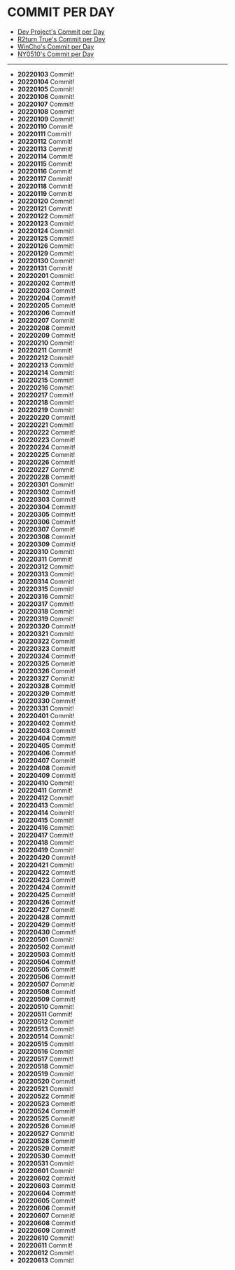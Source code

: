 # COMMIT PER DAY
- [Dev Project's Commit per Day](https://github.com/DevProject04/commit-per-day)<br/>
- [R2turn True's Commit per Day](https://github.com/R2turnTrue/commit-per-day)<br/>
- [WinCho's Commit per Day](https://github.com/WintChoco/commit-per-day)<br/>
- [NY0510's Commit per Day](https://github.com/NY0510/commit-per-day)<br/>

---

- **20220103** Commit!
- **20220104** Commit!
- **20220105** Commit!
- **20220106** Commit!
- **20220107** Commit!
- **20220108** Commit!
- **20220109** Commit!
- **20220110** Commit!
- **20220111** Commit!
- **20220112** Commit!
- **20220113** Commit!
- **20220114** Commit!
- **20220115** Commit!
- **20220116** Commit!
- **20220117** Commit!
- **20220118** Commit!
- **20220119** Commit!
- **20220120** Commit!
- **20220121** Commit!
- **20220122** Commit!
- **20220123** Commit!
- **20220124** Commit!
- **20220125** Commit!
- **20220126** Commit!
- **20220129** Commit!
- **20220130** Commit!
- **20220131** Commit!
- **20220201** Commit!
- **20220202** Commit!
- **20220203** Commit!
- **20220204** Commit!
- **20220205** Commit!
- **20220206** Commit!
- **20220207** Commit!
- **20220208** Commit!
- **20220209** Commit!
- **20220210** Commit!
- **20220211** Commit!
- **20220212** Commit!
- **20220213** Commit!
- **20220214** Commit!
- **20220215** Commit!
- **20220216** Commit!
- **20220217** Commit!
- **20220218** Commit!
- **20220219** Commit!
- **20220220** Commit!
- **20220221** Commit!
- **20220222** Commit!
- **20220223** Commit!
- **20220224** Commit!
- **20220225** Commit!
- **20220226** Commit!
- **20220227** Commit!
- **20220228** Commit!
- **20220301** Commit!
- **20220302** Commit!
- **20220303** Commit!
- **20220304** Commit!
- **20220305** Commit!
- **20220306** Commit!
- **20220307** Commit!
- **20220308** Commit!
- **20220309** Commit!
- **20220310** Commit!
- **20220311** Commit!
- **20220312** Commit!
- **20220313** Commit!
- **20220314** Commit!
- **20220315** Commit!
- **20220316** Commit!
- **20220317** Commit!
- **20220318** Commit!
- **20220319** Commit!
- **20220320** Commit!
- **20220321** Commit!
- **20220322** Commit!
- **20220323** Commit!
- **20220324** Commit!
- **20220325** Commit!
- **20220326** Commit!
- **20220327** Commit!
- **20220328** Commit!
- **20220329** Commit!
- **20220330** Commit!
- **20220331** Commit!
- **20220401** Commit!
- **20220402** Commit!
- **20220403** Commit!
- **20220404** Commit!
- **20220405** Commit!
- **20220406** Commit!
- **20220407** Commit!
- **20220408** Commit!
- **20220409** Commit!
- **20220410** Commit!
- **20220411** Commit!
- **20220412** Commit!
- **20220413** Commit!
- **20220414** Commit!
- **20220415** Commit!
- **20220416** Commit!
- **20220417** Commit!
- **20220418** Commit!
- **20220419** Commit!
- **20220420** Commit!
- **20220421** Commit!
- **20220422** Commit!
- **20220423** Commit!
- **20220424** Commit!
- **20220425** Commit!
- **20220426** Commit!
- **20220427** Commit!
- **20220428** Commit!
- **20220429** Commit!
- **20220430** Commit!
- **20220501** Commit!
- **20220502** Commit!
- **20220503** Commit!
- **20220504** Commit!
- **20220505** Commit!
- **20220506** Commit!
- **20220507** Commit!
- **20220508** Commit!
- **20220509** Commit!
- **20220510** Commit!
- **20220511** Commit!
- **20220512** Commit!
- **20220513** Commit!
- **20220514** Commit!
- **20220515** Commit!
- **20220516** Commit!
- **20220517** Commit!
- **20220518** Commit!
- **20220519** Commit!
- **20220520** Commit!
- **20220521** Commit!
- **20220522** Commit!
- **20220523** Commit!
- **20220524** Commit!
- **20220525** Commit!
- **20220526** Commit!
- **20220527** Commit!
- **20220528** Commit!
- **20220529** Commit!
- **20220530** Commit!
- **20220531** Commit!
- **20220601** Commit!
- **20220602** Commit!
- **20220603** Commit!
- **20220604** Commit!
- **20220605** Commit!
- **20220606** Commit!
- **20220607** Commit!
- **20220608** Commit!
- **20220609** Commit!
- **20220610** Commit!
- **20220611** Commit!
- **20220612** Commit!
- **20220613** Commit!
